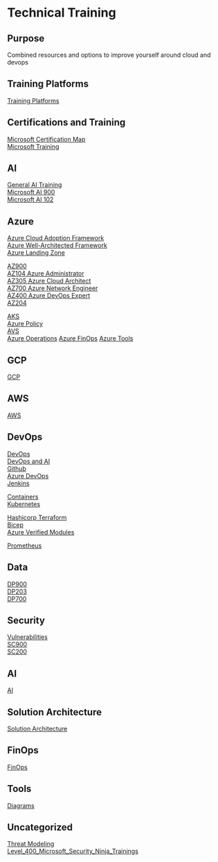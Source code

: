 # Technical Training

## Purpose
Combined resources and options to improve yourself around cloud and devops

## Training Platforms
[Training Platforms](/Training_Platforms.md)

## Certifications and Training
[Microsoft Certification Map](/Microsoft_Certification_Map.md) \
[Microsoft Training](/MicrosoftTraining.md)

## AI
[General AI Training](/AI.md) \
[Microsoft AI 900](/Azure/AI900.md) \
[Microsoft AI 102](/Azure/AI102.md)

## Azure
[Azure Cloud Adoption Framework](/Azure/CAF.md) \
[Azure Well-Architected Framework](/Azure/WAF.md) \
[Azure Landing Zone](/Azure/Azure_Landing_Zone.md)

[AZ900](/Azure_AZ900.md) \
[AZ104 Azure Administrator](/Azure_AZ104.md) \
[AZ305 Azure Cloud Architect](/Azure/AZ305.md) \
[AZ700 Azure Network Engineer](/Azure/AZ700.md) \
[AZ400 Azure DevOps Expert](/Azure/AZ400.md) \
[AZ204](/Azure/AZ204.md)

[AKS](/Azure/AKS.md) \
[Azure Policy](/Azure/Azure_Policy.md) \
[AVS](/Azure/AVS.md) \
[Azure Operations](/Azure/AzureOps.md)
[Azure FinOps](/Azure/Azure_Finops.md)
[Azure Tools](/Azure/Azure_Tools.md)

## GCP
[GCP](/GCP/GCP.md)

## AWS
[AWS](/AWS/AWS.md)

## DevOps
[DevOps](/DevOps/DevOps.md) \
[DevOps and AI](//DevOpsDevOps_AI.md) \
[Github](//DevOpsGithub.md) \
[Azure DevOps](/DevOps/AzureOps.md) \
[Jenkins](/DevOps/Jenkins.md)

[Containers](/Devops/Containers.md) \
[Kubernetes](/DevOps/Kubernetes.md)

[Hashicorp Terraform](/DevOps/Hashicorp_Terraform.md) \
[Bicep](/DevOps/Bicep.md) \
[Azure Verified Modules](/DevOps/Azure_Verified_Modules.md)

[Prometheus](/DevOps/Prometheus.md)

## Data
[DP900](/Data/DP900.md) \
[DP203](/Data/DP203.md) \
[DP700](/Data/DP700.md)

## Security
[Vulnerabilities](/Security/Vulnerabilities.md) \
[SC900](/SC900.md) \
[SC200](/SC200.md)

## AI
[AI](/AI/AI.md)

## Solution Architecture
[Solution Architecture](/SolutionArchitecture.md)

## FinOps
[FinOps](/FinOps.md)

## Tools
[Diagrams](/Diagrams.md)

## Uncategorized
[Threat Modeling](/_Threat_Modeling.md) \
[Level_400_Microsoft_Security_Ninja_Trainings](/_Level_400_Microsoft_Security_Ninja_Trainings.md_)
